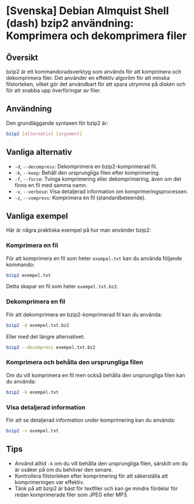 # [Svenska] Debian Almquist Shell (dash) bzip2 användning: Komprimera och dekomprimera filer

## Översikt
bzip2 är ett kommandoradsverktyg som används för att komprimera och dekomprimera filer. Det använder en effektiv algoritm för att minska filstorleken, vilket gör det användbart för att spara utrymme på disken och för att snabba upp överföringar av filer.

## Användning
Den grundläggande syntaxen för bzip2 är:

```bash
bzip2 [alternativ] [argument]
```

## Vanliga alternativ
- `-d`, `--decompress`: Dekomprimera en bzip2-komprimerad fil.
- `-k`, `--keep`: Behåll den ursprungliga filen efter komprimering.
- `-f`, `--force`: Tvinga komprimering eller dekomprimering, även om det finns en fil med samma namn.
- `-v`, `--verbose`: Visa detaljerad information om komprimeringsprocessen.
- `-z`, `--compress`: Komprimera en fil (standardbeteende).

## Vanliga exempel
Här är några praktiska exempel på hur man använder bzip2:

### Komprimera en fil
För att komprimera en fil som heter `exempel.txt` kan du använda följande kommando:

```bash
bzip2 exempel.txt
```

Detta skapar en fil som heter `exempel.txt.bz2`.

### Dekomprimera en fil
För att dekomprimera en bzip2-komprimerad fil kan du använda:

```bash
bzip2 -d exempel.txt.bz2
```

Eller med det längre alternativet:

```bash
bzip2 --decompress exempel.txt.bz2
```

### Komprimera och behålla den ursprungliga filen
Om du vill komprimera en fil men också behålla den ursprungliga filen kan du använda:

```bash
bzip2 -k exempel.txt
```

### Visa detaljerad information
För att se detaljerad information under komprimering kan du använda:

```bash
bzip2 -v exempel.txt
```

## Tips
- Använd alltid `-k` om du vill behålla den ursprungliga filen, särskilt om du är osäker på om du behöver den senare.
- Kontrollera filstorleken efter komprimering för att säkerställa att komprimeringen var effektiv.
- Tänk på att bzip2 är bäst för textfiler och kan ge mindre fördelar för redan komprimerade filer som JPEG eller MP3.